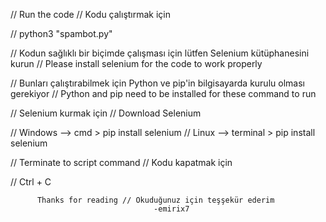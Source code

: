 // Run the code // Kodu çalıştırmak için

// python3 "spambot.py"

// Kodun sağlıklı bir biçimde çalışması için lütfen Selenium kütüphanesini kurun
// Please install selenium for the code to work properly

// Bunları çalıştırabilmek için Python ve pip'in bilgisayarda kurulu olması gerekiyor
// Python and pip need to be installed for these command to run


// Selenium kurmak için // Download Selenium

// Windows --> cmd > pip install selenium
// Linux   --> terminal > pip install selenium


// Terminate to script command // Kodu kapatmak için

// Ctrl + C

          Thanks for reading // Okuduğunuz için teşşekür ederim
                                    -emirix7
